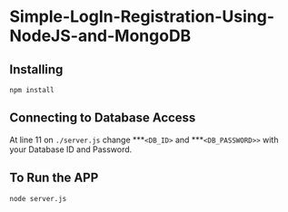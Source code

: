 # Simple-LogIn-Registration-Using-NodeJS-and-MongoDB

## Installing 
```
npm install
```

## Connecting to Database Access
At line 11 on ```./server.js``` change ***```<DB_ID>``` and ***```<DB_PASSWORD>>``` with your Database ID and Password.

## To Run the APP
```
node server.js
```
